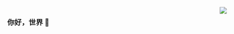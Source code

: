 

 <img align="right" src="https://github-readme-stats.vercel.app/api?username=ZLYang110&show_icons=true&icon_color=CE1D2D&text_color=718096&bg_color=ffffff&hide_title=true" />

### 你好，世界 👋

